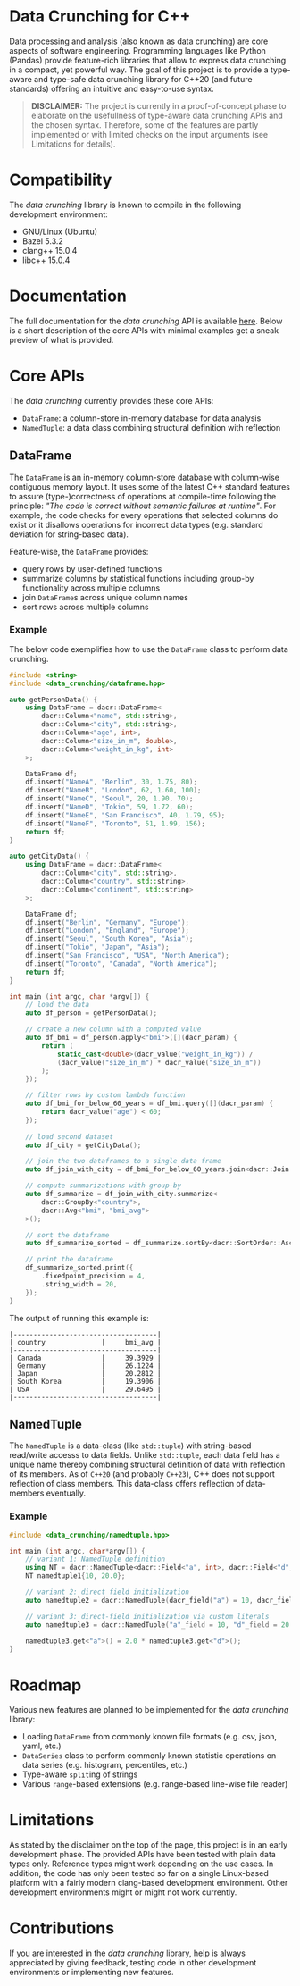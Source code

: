 # Data Crunching for C++

Data processing and analysis (also known as data crunching) are core aspects of software engineering.
Programming languages like Python (Pandas) provide feature-rich libraries that allow to express data crunching in a compact, yet powerful way.
The goal of this project is to provide a type-aware and type-safe data crunching library for C++20 (and future standards) offering an intuitive and easy-to-use syntax.

> **DISCLAIMER:**
The project is currently in a proof-of-concept phase to elaborate on the usefullness of type-aware data crunching APIs and the chosen syntax.
Therefore, some of the features are partly implemented or with limited checks on the input arguments (see Limitations for details).

# Compatibility

The _data crunching_ library is known to compile in the following development environment:

- GNU/Linux (Ubuntu)
- Bazel 5.3.2
- clang++ 15.0.4
- libc++ 15.0.4

# Documentation

The full documentation for the _data crunching_ API is available [here](https://amhellmund.github.io/data_crunching/).
Below is a short description of the core APIs with minimal examples get a sneak preview of what is provided.

# Core APIs

The _data crunching_ currently provides these core APIs:

- `DataFrame`: a column-store in-memory database for data analysis
- `NamedTuple`: a data class combining structural definition with reflection

## DataFrame

The `DataFrame` is an in-memory column-store database with column-wise contiguous memory layout.
It uses some of the latest C++ standard features to assure (type-)correctness of operations at compile-time
following the principle: *"The code is correct without semantic failures at runtime"*.
For example, the code checks for every operations that selected columns do exist or it disallows operations for incorrect data types (e.g. standard deviation for string-based data).

Feature-wise, the `DataFrame` provides:

- query rows by user-defined functions
- summarize columns by statistical functions including group-by functionality across multiple columns
- join `DataFrame`s across unique column names
- sort rows across multiple columns

### Example

The below code exemplifies how to use the `DataFrame` class to perform data crunching.

```cpp
#include <string>
#include <data_crunching/dataframe.hpp>

auto getPersonData() {
    using DataFrame = dacr::DataFrame<
        dacr::Column<"name", std::string>,
        dacr::Column<"city", std::string>,
        dacr::Column<"age", int>,
        dacr::Column<"size_in_m", double>,
        dacr::Column<"weight_in_kg", int>
    >;

    DataFrame df;
    df.insert("NameA", "Berlin", 30, 1.75, 80);
    df.insert("NameB", "London", 62, 1.60, 100);
    df.insert("NameC", "Seoul", 20, 1.90, 70);
    df.insert("NameD", "Tokio", 59, 1.72, 60);
    df.insert("NameE", "San Francisco", 40, 1.79, 95);
    df.insert("NameF", "Toronto", 51, 1.99, 156);
    return df;
}

auto getCityData() {
    using DataFrame = dacr::DataFrame<
        dacr::Column<"city", std::string>,
        dacr::Column<"country", std::string>,
        dacr::Column<"continent", std::string>
    >;

    DataFrame df;
    df.insert("Berlin", "Germany", "Europe");
    df.insert("London", "England", "Europe");
    df.insert("Seoul", "South Korea", "Asia");
    df.insert("Tokio", "Japan", "Asia");
    df.insert("San Francisco", "USA", "North America");
    df.insert("Toronto", "Canada", "North America");
    return df;
}

int main (int argc, char *argv[]) {
    // load the data
    auto df_person = getPersonData(); 

    // create a new column with a computed value
    auto df_bmi = df_person.apply<"bmi">([](dacr_param) { 
        return (
            static_cast<double>(dacr_value("weight_in_kg")) / 
            (dacr_value("size_in_m") * dacr_value("size_in_m"))
        );
    });

    // filter rows by custom lambda function
    auto df_bmi_for_below_60_years = df_bmi.query([](dacr_param) {
        return dacr_value("age") < 60;
    });
    
    // load second dataset
    auto df_city = getCityData();

    // join the two dataframes to a single data frame
    auto df_join_with_city = df_bmi_for_below_60_years.join<dacr::Join::Inner, "city">(df_city);

    // compute summarizations with group-by
    auto df_summarize = df_join_with_city.summarize<
        dacr::GroupBy<"country">,
        dacr::Avg<"bmi", "bmi_avg">
    >();

    // sort the dataframe
    auto df_summarize_sorted = df_summarize.sortBy<dacr::SortOrder::Ascending, "country">();

    // print the dataframe
    df_summarize_sorted.print({
        .fixedpoint_precision = 4,
        .string_width = 20,
    });
}
```

The output of running this example is:

```
|------------------------------------|
| country              |     bmi_avg |
|------------------------------------|
| Canada               |     39.3929 |
| Germany              |     26.1224 |
| Japan                |     20.2812 |
| South Korea          |     19.3906 |
| USA                  |     29.6495 |
|------------------------------------|
```


## NamedTuple

The `NamedTuple` is a data-class (like `std::tuple`) with string-based read/write accesss to data fields.
Unlike `std::tuple`, each data field has a unique name thereby combining structural definition of data with reflection of its members.
As of `C++20` (and probably `C++23`), C++ does not support reflection of class members.
This data-class offers reflection of data-members eventually.

### Example

```cpp
#include <data_crunching/namedtuple.hpp>

int main (int argc, char*argv[]) {
    // variant 1: NamedTuple definition
    using NT = dacr::NamedTuple<dacr::Field<"a", int>, dacr::Field<"d", double>>;
    NT namedtuple1{10, 20.0};

    // variant 2: direct field initialization
    auto namedtuple2 = dacr::NamedTuple(dacr_field("a") = 10, dacr_field("d") = 20.0);

    // variant 3: direct-field initialization via custom literals
    auto namedtuple3 = dacr::NamedTuple("a"_field = 10, "d"_field = 20.0);

    namedtuple3.get<"a">() = 2.0 * namedtuple3.get<"d">();
}
```

# Roadmap

Various new features are planned to be implemented for the *data crunching* library:

- Loading `DataFrame` from commonly known file formats (e.g. csv, json, yaml, etc.)
- `DataSeries` class to perform commonly known statistic operations on data series (e.g. histogram, percentiles, etc.)
- Type-aware `split`ing of strings
- Various `range`-based extensions (e.g. range-based line-wise file reader)

# Limitations

As stated by the disclaimer on the top of the page, this project is in an early development phase.
The provided APIs have been tested with plain data types only.
Reference types might work depending on the use cases.
In addition, the code has only been tested so far on a single Linux-based platform with a fairly modern
clang-based development environment.
Other development environments might or might not work currently.

# Contributions

If you are interested in the *data crunching* library, help is always appreciated by giving feedback, testing code in other development environments or implementing new features. 

    